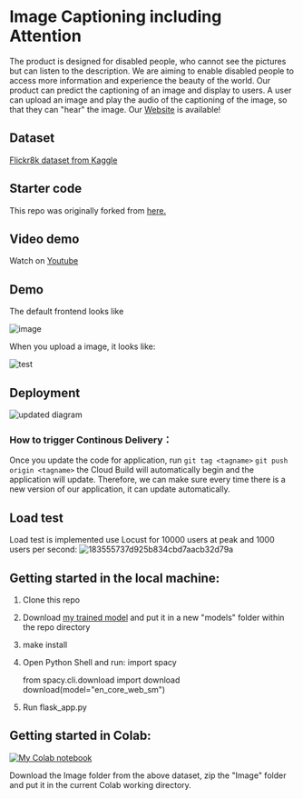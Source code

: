 # Image Captioning including Attention

The product is designed for disabled people, who cannot see the pictures but can listen to the description. We are aiming to enable disabled people to access more information and experience the beauty of the world. Our product can predict the captioning of an image and display to users. A user can upload an image and play the audio of the captioning of the image, so that they can "hear" the image. Our [Website](http://35.202.212.110:8080/) is available!

## Dataset

[Flickr8k dataset from Kaggle](https://www.kaggle.com/datasets/adityajn105/flickr8k)

## Starter code
This repo was originally forked from [here.](https://github.com/bkenan/image_captioning_attention.git)

## Video demo
Watch on [Youtube](https://youtu.be/zO_nXKDzCJI)

## Demo

The default frontend looks like

![image](https://user-images.githubusercontent.com/97444802/163241489-7ab169b6-2865-4668-be47-a5827a145a47.png)

When you upload a image, it looks like:

![test](https://user-images.githubusercontent.com/53462948/164124856-b6a6f3fb-6ee5-48c8-ac14-e7daf7d723e0.png)



## Deployment
![updated diagram](https://user-images.githubusercontent.com/76429734/164073352-1f0cbc3a-dd22-4bfe-9648-01daea1e1e19.png)


### How to trigger Continous Delivery：
Once you update the code for application, run `git tag <tagname>` `git push origin <tagname>` the Cloud Build will automatically begin and the application will update.
Therefore, we can make sure every time there is a new version of our application, it can update automatically.


## Load test
Load test is implemented use Locust for 10000 users at peak and 1000 users per second:
![183555737d925b834cbd7aacb32d79a](https://user-images.githubusercontent.com/97444802/163694662-286a601d-9259-497d-a372-ed335328a86b.png)


## Getting started in the local machine:

1. Clone this repo
2. Download [my trained model](https://drive.google.com/file/d/1t3QbSauxSnZhXE1DbuGwiT2AokOsqOjA/view?usp=sharing) and put it in a new "models" folder within the repo directory
3. make install
4. Open Python Shell and run:
    import spacy
    
    from spacy.cli.download import download
    download(model="en_core_web_sm")
5. Run flask_app.py


## Getting started in Colab:

[![My Colab notebook](https://colab.research.google.com/assets/colab-badge.svg)](https://colab.research.google.com/drive/1z1sI5wVmoflOggLfIuIIj7qQ0xAICtgn?usp=sharing) 

Download the Image folder from the above dataset, zip the "Image" folder and put it in the current Colab working directory.
